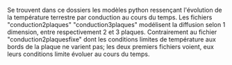 Se trouvent dans ce dossiers les modèles python ressençant l'évolution de la température terrestre par conduction au cours du temps.
Les fichiers "conduction2plaques" "conduction3plaques" modélisent la diffusion selon 1 dimension, entre respectivement 2 et 3 plaques. Contrairement au fichier "conduction2plaquesfixe" dont les conditions limites de température aux bords de la plaque ne varient pas; les deux premiers fichiers voient, eux leurs conditions limite évoluer au cours du temps.
